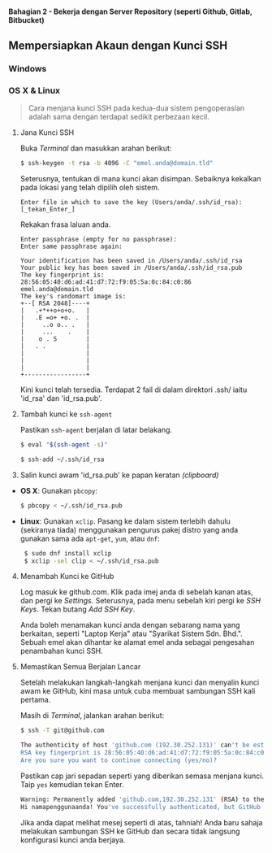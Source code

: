 #### Bahagian 2 - Bekerja dengan Server Repository (seperti Github, Gitlab, Bitbucket)

## Mempersiapkan Akaun dengan Kunci SSH

### Windows

### OS X & Linux

> Cara menjana kunci SSH pada kedua-dua sistem pengoperasian adalah sama dengan terdapat sedikit perbezaan kecil.

1. Jana Kunci SSH

   Buka *Terminal* dan masukkan arahan berikut:

   ```sh
   $ ssh-keygen -t rsa -b 4096 -C "emel.anda@domain.tld"
   ```

   Seterusnya, tentukan di mana kunci akan disimpan. Sebaiknya kekalkan pada lokasi yang telah dipilih oleh sistem.
   
   ```
   Enter file in which to save the key (Users/anda/.ssh/id_rsa): [_tekan_Enter_]
   ```

   Rekakan frasa laluan anda.

   ```
   Enter passphrase (empty for no passphrase):
   Enter same passphrase again:
   ```

   ```
   Your identification has been saved in /Users/anda/.ssh/id_rsa
   Your public key has been saved in /Users/anda/.ssh/id_rsa.pub
   The key fingerprint is:
   28:56:05:40:d6:ad:41:d7:72:f9:05:5a:0c:84:c0:86 emel.anda@domain.tld
   The key's randomart image is:
   +--[ RSA 2048]----+
   |   .+*++o+o+o.   |
   |   .E =o+ +o. .  |
   |     ..o o.. .   |
   |     ...    .    |
   |    o . S        |
   |   . .           |
   |                 |
   |                 |
   |                 |
   +-----------------+ 
   ```

   Kini kunci telah tersedia. Terdapat 2 fail di dalam direktori .ssh/ iaitu 'id_rsa' dan 'id_rsa.pub'.
   
2. Tambah kunci ke ```ssh-agent```
   
   Pastikan ```ssh-agent``` berjalan di latar belakang.
   
   ```sh
   $ eval "$(ssh-agent -s)"

   ```
   
   ```sh
   $ ssh-add ~/.ssh/id_rsa
   ```

3. Salin kunci awam 'id_rsa.pub' ke papan keratan *(clipboard)*

  * **OS X**: Gunakan ```pbcopy```:

    ```sh
    $ pbcopy < ~/.ssh/id_rsa.pub 
    ```

  * **Linux**: Gunakan ```xclip```. Pasang ke dalam sistem terlebih dahulu (sekiranya tiada) menggunakan pengurus pakej distro yang anda gunakan sama ada ```apt-get```, ```yum```, atau ```dnf```:

    ```sh
     $ sudo dnf install xclip
     $ xclip -sel clip < ~/.ssh/id_rsa.pub
    ```

4. Menambah Kunci ke GitHub

   Log masuk ke github.com. Klik pada imej anda di sebelah kanan atas, dan pergi ke *Settings*. Seterusnya, pada menu sebelah kiri pergi ke *SSH Keys*. Tekan butang *Add SSH Key*.

   Anda boleh menamakan kunci anda dengan sebarang nama yang berkaitan, seperti "Laptop Kerja" atau "Syarikat Sistem Sdn. Bhd.". Sebuah emel akan dihantar ke alamat emel anda sebagai pengesahan penambahan kunci SSH.

5. Memastikan Semua Berjalan Lancar

   Setelah melakukan langkah-langkah menjana kunci dan menyalin kunci awam ke GitHub, kini masa untuk cuba membuat sambungan SSH kali pertama.

   Masih di *Terminal*, jalankan arahan berikut:

   ```sh
   $ ssh -T git@github.com
   ```
   
   ```sh
   The authenticity of host 'github.com (192.30.252.131)' can't be established.
   RSA key fingerprint is 28:56:05:40:d6:ad:41:d7:72:f9:05:5a:0c:84:c0:86.
   Are you sure you want to continue connecting (yes/no)?
   ```
   
   Pastikan cap jari sepadan seperti yang diberikan semasa menjana kunci. Taip ```yes``` kemudian tekan Enter.
   
   
   ```sh
   Warning: Permanently added 'github.com,192.30.252.131' (RSA) to the list of known hosts.
   Hi namapenggunaanda! You've successfully authenticated, but GitHub does not provide shell access.
   ```
   
   Jika anda dapat melihat mesej seperti di atas, tahniah! Anda baru sahaja melakukan sambungan SSH ke GitHub dan secara tidak langsung konfigurasi kunci anda berjaya.
